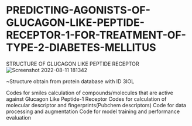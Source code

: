 # PREDICTING-AGONISTS-OF-GLUCAGON-LIKE-PEPTIDE-RECEPTOR-1-FOR-TREATMENT-OF-TYPE-2-DIABETES-MELLITUS

STRUCTURE OF GLUCAGON LIKE PEPTIDE RECEPTOR
![Screenshot 2022-08-11 181342](https://user-images.githubusercontent.com/62376056/184210125-4d277075-964f-46bf-9a09-f949b9888739.png)

~Structure obtain from protein database with ID 3IOL

Codes for smiles calculation of compounds/molecules that are active against Glucagon Like Peptide-1 Receptor
Codes for calculation of molecular descriptor and fingerprints(Pubchem descriptors)
Code for data processing and augmentation
Code for model training and performance evaluation
